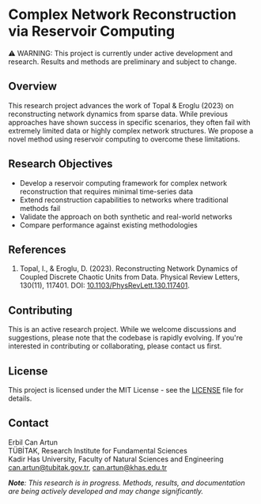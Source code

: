 # Complex Network Reconstruction via Reservoir Computing

⚠️ WARNING: This project is currently under active development and research. Results and methods are preliminary and subject to change.

## Overview

This research project advances the work of Topal & Eroglu (2023) on reconstructing network dynamics from sparse data. While previous approaches have shown success in specific scenarios, they often fail with extremely limited data or highly complex network structures. We propose a novel method using reservoir computing to overcome these limitations.

## Research Objectives

- Develop a reservoir computing framework for complex network reconstruction that requires minimal time-series data
- Extend reconstruction capabilities to networks where traditional methods fail
- Validate the approach on both synthetic and real-world networks
- Compare performance against existing methodologies

## References

1. Topal, I., & Eroglu, D. (2023). Reconstructing Network Dynamics of Coupled Discrete Chaotic Units from Data. Physical Review Letters, 130(11), 117401. DOI: [10.1103/PhysRevLett.130.117401](https://doi.org/10.1103/PhysRevLett.130.117401).

## Contributing

This is an active research project. While we welcome discussions and suggestions, please note that the codebase is rapidly evolving. If you're interested in contributing or collaborating, please contact us first.

## License
This project is licensed under the MIT License - see the [LICENSE](LICENSE) file for details.

## Contact

Erbil Can Artun  
TÜBİTAK, Research Institute for Fundamental Sciences  
Kadir Has University, Faculty of Natural Sciences and Engineering  
<can.artun@tubitak.gov.tr>, <can.artun@khas.edu.tr>

***Note**: This research is in progress. Methods, results, and documentation are being actively developed and may change significantly.*